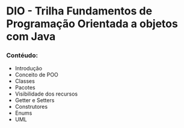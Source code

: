 # DIO - Trilha Fundamentos de Programação Orientada a objetos com Java

### Contéudo:
- Introdução
- Conceito de POO
- Classes
- Pacotes
- Visibilidade dos recursos
- Getter e Setters
- Construtores
- Enums
- UML

